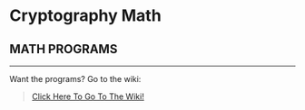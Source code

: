 # Cryptography Math

## MATH PROGRAMS

------------------------------------------------------------------------------------------------------------------------------------------ 

Want the programs? Go to the wiki:

> [Click Here To Go To The Wiki!](https://github.com/MyronLai/Cryptography-Math/wiki/)
